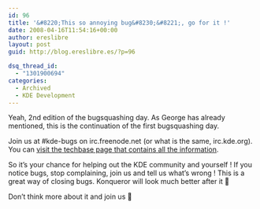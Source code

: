 ```yaml
---
id: 96
title: '&#8220;This so annoying bug&#8230;&#8221;, go for it !'
date: 2008-04-16T11:54:16+00:00
author: ereslibre
layout: post
guid: http://blog.ereslibre.es/?p=96

dsq_thread_id:
  - "1301900694"
categories:
  - Archived
  - KDE Development
---
```

Yeah, 2nd edition of the bugsquashing day. As George has already mentioned, this is the continuation of the first bugsquashing day.

Join us at #kde-bugs on irc.freenode.net (or what is the same, irc.kde.org). You can [visit the techbase page that contains all the information](http://techbase.kde.org/index.php?title=Contribute/Bugsquad/BugDays/KonquerorDay2).

So it&#8217;s your chance for helping out the KDE community and yourself ! If you notice bugs, stop complaining, join us and tell us what&#8217;s wrong ! This is a great way of closing bugs. Konqueror will look much better after it 🙂

Don&#8217;t think more about it and join us 🙂
